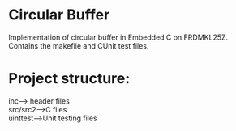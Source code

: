 # Circular Buffer
Implementation of circular buffer in Embedded C on FRDMKL25Z.  
Contains the makefile and CUnit test files.  
  
# Project structure:  
inc--> header files  
src/src2-->C files  
uinttest-->Unit testing files  

